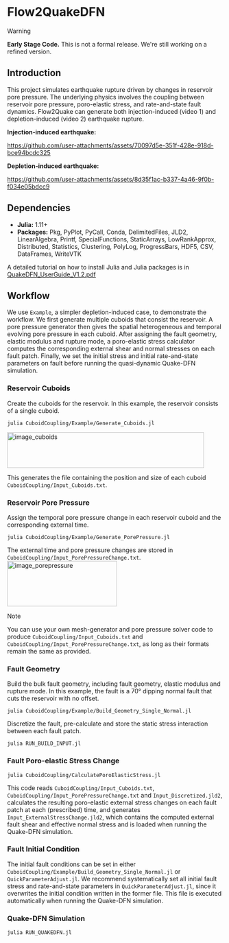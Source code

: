 # Flow2QuakeDFN
> [!WARNING]
> **Early Stage Code.** This is not a formal release. We're still working on a refined version. 
> 

## Introduction
This project simulates earthquake rupture driven by changes in reservoir pore pressure. The underlying physics involves the coupling between reservoir pore pressure, poro-elastic stress, and rate-and-state fault dynamics. Flow2Quake can generate both injection-induced (video 1) and depletion-induced (video 2) earthquake rupture. 

**Injection-induced earthquake:**

https://github.com/user-attachments/assets/70097d5e-351f-428e-918d-bce94bcdc325

**Depletion-induced earthquake:**

https://github.com/user-attachments/assets/8d35f1ac-b337-4a46-9f0b-f034e05bdcc9







## Dependencies
- **Julia:** 1.11+
- **Packages:** Pkg, PyPlot, PyCall, Conda, DelimitedFiles, JLD2, LinearAlgebra, Printf, SpecialFunctions, StaticArrays, LowRankApprox, Distributed, Statistics, Clustering, PolyLog, ProgressBars, HDF5, CSV, DataFrames, WriteVTK

A detailed tutorial on how to install Julia and Julia packages is in [QuakeDFN_UserGuide_V1.2.pdf](QuakeDFN_UserGuide_V1.2.pdf)

## Workflow

We use `Example`, a simpler depletion-induced case, to demonstrate the workflow. We first generate multiple cuboids that consist the reservoir. A pore pressure generator then gives the spatial heterogeneous and temporal evolving pore pressure in each cuboid. After assigning the fault geometry, elastic modulus and rupture mode, a poro-elastic stress calculator computes the corresponding external shear and normal stresses on each fault patch. Finally, we set the initial stress and initial rate-and-state parameters on fault before running the quasi-dynamic Quake-DFN simulation.  


### Reservoir Cuboids
Create the cuboids for the reservoir. In this example, the reservoir consists of a single cuboid.
```
julia CuboidCoupling/Example/Generate_Cuboids.jl
```
<img width="459" height="83" alt="image_cuboids" src="https://github.com/user-attachments/assets/e7d5ec23-11da-4803-8f01-b80bbedf4570" />


This generates the file containing the position and size of each cuboid `CuboidCoupling/Input_Cuboids.txt`.


### Reservoir Pore Pressure
Assign the temporal pore pressure change in each reservoir cuboid and the corresponding external time. 

```
julia CuboidCoupling/Example/Generate_PorePressure.jl
``` 

The external time and pore pressure changes are stored in  `CuboidCoupling/Input_PorePressureChange.txt`.
<img width="256" height="106" alt="image_porepressure" src="https://github.com/user-attachments/assets/2cc88289-4bca-4f1e-ad0b-39d667a011d6" />

> [!NOTE]
> You can use your own mesh-generator and pore pressure solver code to produce `CuboidCoupling/Input_Cuboids.txt` and `CuboidCoupling/Input_PorePressureChange.txt`, as long as their formats remain the same as provided.



### Fault Geometry
Build the bulk fault geometry, including fault geometry, elastic modulus and rupture mode. In this example, the fault is a 70° dipping normal fault that cuts the reservoir with no offset.

```
julia CuboidCoupling/Example/Build_Geometry_Single_Normal.jl
```

Discretize the fault, pre-calculate and store the static stress interaction between each fault patch.
```
julia RUN_BUILD_INPUT.jl
```


### Fault Poro-elastic Stress Change



```
julia CuboidCoupling/CalculatePoroElasticStress.jl
```

This code reads `CuboidCoupling/Input_Cuboids.txt`, `CuboidCoupling/Input_PorePressureChange.txt` and `Input_Discretized.jld2`, calculates the resulting poro-elastic external stress changes on each fault patch at each (prescribed) time, and  generates `Input_ExternalStressChange.jld2`, which contains the computed external fault shear and effective normal stress and is loaded when running the Quake-DFN simulation.



### Fault Initial Condition
The initial fault conditions can be set in either `CuboidCoupling/Example/Build_Geometry_Single_Normal.jl` or `QuickParameterAdjust.jl`. We recommend systematically set all initial fault stress and rate-and-state parameters in `QuickParameterAdjust.jl`, since it overwrites the initial condition written in the former file. This file is executed automatically when running the Quake-DFN simulation.


### Quake-DFN Simulation
```
julia RUN_QUAKEDFN.jl
``````
